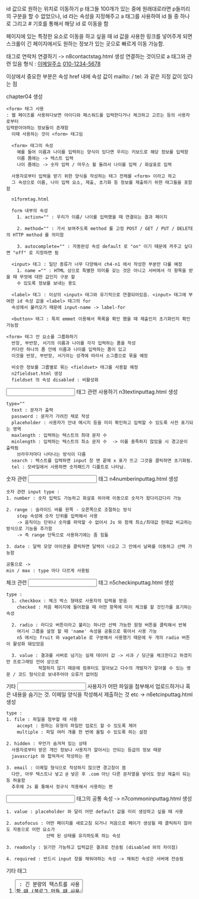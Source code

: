id 값으로 원하는 위치로 이동하기
  p 태그들 100개가 있는 중에 원래대로라면 p들끼리의 구분을 할 수 없었으나, id 라는 속성을 지정해주고
  a 태그를 사용하여 id 들 중 하나로 그리고 # 기호를 통해서 해당 id 로 이동을 함

  페이지에 있는 특정한 요소로 이동을 하고 싶을 때 id 값을 사용한 링크를 넣어주게 되면 스크롤이 긴 페이지에서도
  원하는 정보가 있는 곳으로 빠르게 이동 가능함.


태그로 연락처 연결하기
  -> n8contactstag.html 생성
  연결하는 것이므로 a 태그와 관련 있음
  형식 :
  <a href="mailto : 이메일 주소">이메일주소<a>
  <a href="tel : 010-1234-5678">010-1234-5678<a>

  이상에서 중요한 부분은 속성 href 내에 속성 값이 mailto: / tel: 과 같은 지정 값이 있다는 점



  chapter04 생성

    <form> 태그 사용
    : 웹 페이즈를 사용하다보면 아이디와 패스워드를 입력한다거나 체크하고 고르는 등의 사용자로부터
    입력받아야하는 정보들이 존재함
      이때 사용하는 것이 <form> 태그임

      <form> 태그의 속성
        예를 들어 이름과 나이를 입력하는 양식이 있다면 우리는 키보드로 해당 정보를 입력함
        이름 폼에는 -> 텍스트 입력
        나이 폼에는 -> 숫자 입력 / 마우스 휠 돌려서 나이를 입력 / 화살표로 입력

      사용자로부터 입력을 받기 위한 양식을 작성하는 태그 전체를 <form> 이라고 하고
      그 속성으로 이름, 나이 입력 요소, 제출, 초기화 등 정보를 제출하기 위한 태그들을 포함함

      n1formtag.html

      form 내부의 속성
        1. action="" : 우리가 이름/ 나이를 입력했을 때 연결되는 결과 페이지

        2. method="" : 가서 보여주도록 method 를 고정 POST / GET / PUT / DELETE 의 HTTP method 를 의미함

        3. autocomplete="" : 자동완성 속성 default 로 "on" 이기 때문에 꺼주고 싶다면 "off" 로 지정하면 됨

      <input> 태그 : 일단 종류가 너무 다양해서 ch4-n1 에서 작성한 부분만 다룰 예정
        1. name ="" : HTML 상으로 특별한 의미를 갖는 것은 아니고 서버에서 각 항목을 받을 때 무엇에 대한 값인지 구분 할
        수 있도록 정보를 보내는 용도

      <label> 태그 : 이상의 <input> 태그와 유기적으로 연결되어있음. <input> 태그에 부여한 id 속성 값을 <label> 태그의 for
      속성에서 불러오기 때문에 input-name -> label-for

      <button> 태그 : 특히 emmet 이용해서 목록을 확인 했을 때 제출인지 초기화인지 확인 가능함

    <form> 태그 안 요소를 그룹화하기
      반장, 부반장, 서기의 이름과 나이를 각각 입력하는 폼을 작성
      커다란 하나의 폼 안에 이름과 나이를 입력하는 폼이 있고
      이것을 반장, 부반장, 서기라는 성격에 따라서 소그룹으로 묶을 예정

      비슷한 정보를 그룹별로 묶는 <fieldset> 태그를 사용할 예정
      n2fieldset.html 생성
      fieldset 의 속성 disabled : 비활성화

  <input> 태그 관련 사용하기
    n3textinputtag.html 생성

    type=""
      text : 문자가 출력
      password : 문자가 가려진 채로 작성
      placeholder : 사용자가 안내 메시지 등을 미리 확인하고 입력할 수 있도록 사전 표기되는 영역
      maxlength : 입력하는 텍스트의 최대 문자 수
      minlength : 입력하는 텍스트의 최소 문자 수  -> 이를 충족하지 않았을 시 경고문이 출력됨
        브라우저마다 나타나는 방식이 다름
      search : 텍스트를 입력하면 input 창 맨 끝에 x 표가 뜨고 그것을 클릭하면 초기화됨.
      tel : 모바일에서 사용하면 숫자패드가 디폴트로 나타남.

  숫자 관련 <input> 태그
    n4numberinputtag.html 생성

    숫자 관련 input type :
    1. number : 숫자 입력도 가능하고 화살표 위아래 이동으로 숫자가 왔다리갔다리 가능

    2. range : 슬라이드 바를 왼쪽 - 오른쪽으로 조절하는 방식
        step 속성에 숫자 단위를 입력해서 사용
        -> 움직이는 단위나 숫자를 파악할 수 없어서 Js 와 함께 최소/최대값 현재값 비교하는 방식으로 기능을 추가함
        -> 즉 range 단독으로 사용하기에는 좀 힘듦

    3. date : 달력 모양 아이콘을 클릭하면 달력이 나오고 그 안에서 날짜를 이동하고 선택 가능함

    공통으로 ->
    min / max : type 마다 다르게 사용됨

  체크 관련 <input> 태그
    n5checkinputtag.html 생성

    type :
      1. checkbox : 체크 박스 형태로 사용자의 입력을 받음
        checked : 처음 페이지에 들어왔을 때 어떤 항목에 미리 체크를 할 것인가를 표기하는 속성

      2. radio : 라디오 버튼이라고 불리는 하나만 선택 가능한 원형 버튼을 클릭해서 반복
        여기서 그룹을 설정 할 때 'name' 속성을 공통으로 묶어서 사용 가능
        n5 에서는 fruit 와 vagetable 로 구분해서 사용했기 때문에 두 개의 radio 버튼이 활성화 돼있었음
      
      3. value : 결과를 서버로 넘기는 실제 데이터 값 -> 사과 / 당근을 체크한다고 하겠지만 프로그래밍 언어 상으로
                적절하지 않기 때문에 컴퓨터도 알아보고 다수의 개발자가 알아볼 수 있는 영문 / 코드 형식으로 보내주어야 오류가 없어짐

  기타 <input>
    사용자가 어떤 파일을 첨부해서 업로드하거나 혹은 내용을 숨기는 것. 이메일 양식을 작성해서 제출하는 것 etc
    -> n6etcinputtag.html 생성

    type :
    1. file : 파일을 첨부할 때 사용
        accept : 원하는 유형의 파일만 업로드 할 수 있도록 제어
        multiple : 파일 여러 개를 한 번에 올릴 수 있도록 하는 설정
    
    2. hidden : 무언가 숨겨져 있는 상태
      사용자로부터 받은 개인 정보나 사용자가 알아서는 안되는 등급의 정보 때문
      javascript 와 합쳐져서 작성하는 편

    3. email : 이메일 형식으로 작성하지 않으면 경고창이 뜸
      다만, 아무 텍스트나 넣고 @ 넣은 후 .com 아닌 다른 문자열을 넣어도 정상 제출이 되는 등 허술함
      추후에 Js 를 통해서 정규식 적용해서 사용하는 편

  <input> 태그의 공통 속성
  -> n7commoninputtag.html  생성

    1. value : placeholder 와 달리 어떤 default 값을 미리 생성하고 싶을 때 사용

    2. autofocus : 어떤 페이지를 새로고침 되거나 처음으로 페이가 생성될 때 클릭하지 않아도 자동으로 어떤 요소가
                   선택 된 상태를 유지하도록 하는 속성

    3. readonly : 읽기만 가능하고 입력값은 결과로 전송됨 (disabled 와의 차이점)

    4. required : 반드시 input 창을 채워야하는 속성 -> 채워진 속성은 서버에 전송됨

기타 태그

  1. <textarea> : 긴 분량의 텍스트를 사용할 때 (블로그 만들 때 사용함)
  속성 :
    1. cols 속성 (너비)
    2. rows 속성 (줄 수)
      -> n8textareatag.html